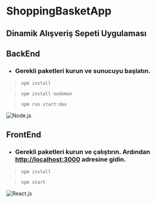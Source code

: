 # ShoppingBasketApp
## Dinamik Alışveriş Sepeti Uygulaması

## BackEnd
- ### Gerekli paketleri kurun ve sunucuyu başlatın. 

> `npm install`

> `npm install nodemon`

> `npm run start:dev`

![Node.js](https://alejandrodev.vercel.app/Node.jpg)

## FrontEnd
- ### Gerekli paketleri kurun ve çalıştırın. Ardından [http://localhost:3000](http://localhost:3000) adresine gidin.

> `npm install`

> `npm start`

![React.js](https://www.alastyr.com/blog/wp-content/uploads/2021/09/react-nedir.png)


